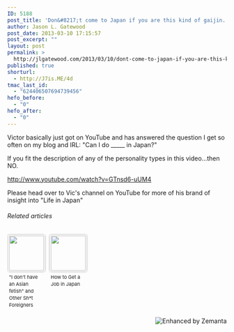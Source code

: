```yaml
---
ID: 5188
post_title: 'Don&#8217;t come to Japan if you are this kind of gaijin. (VIDEO)'
author: Jason L. Gatewood
post_date: 2013-03-10 17:15:57
post_excerpt: ""
layout: post
permalink: >
  http://jlgatewood.com/2013/03/10/dont-come-to-japan-if-you-are-this-kind-of-gaijin-video/
published: true
shorturl:
  - http://J7is.ME/4d
tmac_last_id:
  - "624406507694739456"
hefo_before:
  - "0"
hefo_after:
  - "0"
---
```

Victor basically just got on YouTube and has answered the question I get so often on my blog and IRL: "Can I do _____ in Japan?"

If you fit the description of any of the personality types in this video...then NO.

http://www.youtube.com/watch?v=GTnsd6-uUM4

Please head over to Vic's channel on YouTube for more of his brand of insight into "Life in Japan"
<h6 class="zemanta-related-title" style="font-size: 1em;">Related articles</h6>
<ul class="zemanta-article-ul zemanta-article-ul-image" style="margin: 0; padding: 0; overflow: hidden;">
	<li class="zemanta-article-ul-li-image zemanta-article-ul-li" style="padding: 0; background: none; list-style: none; display: block; float: left; vertical-align: top; text-align: left; width: 84px; font-size: 11px; margin: 2px 10px 10px 2px;"><a style="box-shadow: 0px 0px 4px #999; padding: 2px; display: block; border-radius: 2px; text-decoration: none;" href="http://en.rocketnews24.com/2013/01/17/i-dont-have-an-asian-fetish-and-other-sht-foreigners-living-in-japan-say/" target="_blank"><img style="padding: 0; margin: 0; border: 0; display: block; width: 80px; max-width: 100%;" alt="" src="http://jlgatewood.com/wp-content/uploads/2014/01/138544980_80_8011.jpg" /></a><a style="display: block; overflow: hidden; text-decoration: none; line-height: 12pt; height: 80px; padding: 5px 2px 0 2px;" href="http://en.rocketnews24.com/2013/01/17/i-dont-have-an-asian-fetish-and-other-sht-foreigners-living-in-japan-say/" target="_blank">"I don't have an Asian fetish" and Other Sh*t Foreigners Living in Japan Say</a></li>
	<li class="zemanta-article-ul-li-image zemanta-article-ul-li" style="padding: 0; background: none; list-style: none; display: block; float: left; vertical-align: top; text-align: left; width: 84px; font-size: 11px; margin: 2px 10px 10px 2px;"><a style="box-shadow: 0px 0px 4px #999; padding: 2px; display: block; border-radius: 2px; text-decoration: none;" href="http://www.tofugu.com/2013/01/12/how-to-get-a-job-in-japan/" target="_blank"><img style="padding: 0; margin: 0; border: 0; display: block; width: 80px; max-width: 100%;" alt="" src="http://jlgatewood.com/wp-content/uploads/2014/01/137687934_80_801.jpg" /></a><a style="display: block; overflow: hidden; text-decoration: none; line-height: 12pt; height: 80px; padding: 5px 2px 0 2px;" href="http://www.tofugu.com/2013/01/12/how-to-get-a-job-in-japan/" target="_blank">How to Get a Job in Japan</a></li>
</ul>
<div class="zemanta-pixie" style="margin-top: 10px; height: 15px;"><a class="zemanta-pixie-a" title="Enhanced by Zemanta" href="http://www.zemanta.com/?px"><img class="zemanta-pixie-img" style="border: none; float: right;" alt="Enhanced by Zemanta" src="http://img.zemanta.com/zemified_h.png?x-id=e5ea16b9-7802-4316-8768-2c8437c5dea5" /></a></div>